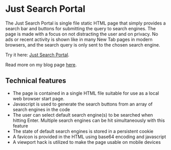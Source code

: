 # Just Search Portal

The Just Search Portal is single file static HTML page that simply provides a search bar and buttons for submitting the query to search engines. The page is made with a focus on not distracting the user and on privacy. No ads or recent activity is shown like in many New Tab pages in modern browsers, and the search query is only sent to the chosen search engine.

Try it here: [Just Search Portal](https://justsearchportal.com). 

Read more on my blog page [here](https://larsee.com/blog/2018/02/just-search-portal/).

## Technical features

- The page is contained in a single HTML file suitable for use as a local web browser start page.
- Javascript is used to generate the search buttons from an array of search engines in the code
- The user can select default search engine(s) to be searched when hitting Enter. Multiple search engines can be hit simultaneously with this feature
- The state of default search engines is stored in a persistent cookie
- A favicon is provided in the HTML using base64 encoding and javascript
- A viewport hack is utilized to make the page usable on mobile devices


